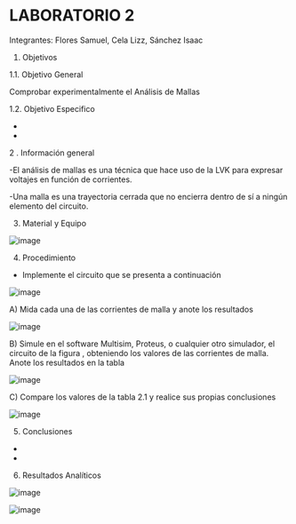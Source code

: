 # LABORATORIO 2

Integrantes: Flores Samuel, Cela Lizz, Sánchez Isaac

1. Objetivos 

  1.1.	Objetivo General

Comprobar experimentalmente el Análisis de Mallas

  1.2. 	Objetivo Especifico
  
  -
  -
  
  2 .  Información general   
  
-El análisis de mallas es una técnica que hace uso de la LVK para expresar voltajes en función de corrientes.

-Una malla es una trayectoria cerrada que no encierra dentro de sí a ningún elemento del circuito.

3.  Material y Equipo 

![image](https://user-images.githubusercontent.com/94079321/142954569-0c4f6e23-29b4-4a7a-9e2f-bd6ffb3f5db4.png)

4.  Procedimiento

- Implemente el circuito que se presenta a continuación 

![image](https://user-images.githubusercontent.com/94079321/142954609-40257205-4612-44d2-a644-204200467470.png)


A)  Mida cada una de las corrientes de malla y anote los resultados 

![image](https://user-images.githubusercontent.com/94079321/143162608-5896950c-8f8a-4190-b4af-cc0d6b6ba972.png)


B) Simule en el software Multisim, Proteus, o cualquier otro simulador, el circuito de la figura , obteniendo los valores de las corrientes de malla. Anote los resultados
en la tabla

![image](https://user-images.githubusercontent.com/94079321/143162561-6f5d7420-2648-43fb-93cc-4936b826a98c.png)

C) Compare los valores de la tabla 2.1 y realice sus propias conclusiones 

![image](https://user-images.githubusercontent.com/94079321/143168857-5459d18b-5c65-49a7-ac61-23980743e6fc.png)

5. Conclusiones 

-

-


6. Resultados Analíticos 

![image](https://user-images.githubusercontent.com/94079321/143170733-0994cf22-ad9e-48f0-83d0-228cae43bbf5.png)

![image](https://user-images.githubusercontent.com/94079321/143170775-4df58fa3-6e2a-4738-98d4-926f35042604.png)




